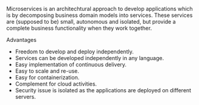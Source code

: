 
Microservices is an architechtural approach to develop applications which is by decomposing business domain models into services. These services are (supposed to be) small, autonomous and isolated, but provide a complete business functionality when they work together.

Advantages
- Freedom to develop and deploy independently.
- Services can be developed independently in any language.
- Easy implementation of continuous delivery.
- Easy to scale and re-use.
- Easy for containerization.
- Complement for cloud activities.
- Security issue is isolated as the applications are deployed on different servers.



